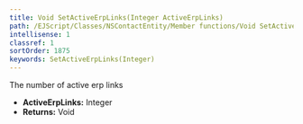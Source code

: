 ```yaml
---
title: Void SetActiveErpLinks(Integer ActiveErpLinks)
path: /EJScript/Classes/NSContactEntity/Member functions/Void SetActiveErpLinks(Integer p_0)
intellisense: 1
classref: 1
sortOrder: 1875
keywords: SetActiveErpLinks(Integer)
---
```



The number of active erp links



* **ActiveErpLinks:** Integer
* **Returns:** Void


